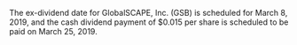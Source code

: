 The ex-dividend date for GlobalSCAPE, Inc. (GSB) is scheduled for March 8, 2019, and the cash dividend payment of $0.015 per share is scheduled to be paid on March 25, 2019.